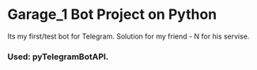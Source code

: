 # Garage_1 Bot Project on Python
Its my first/test bot for Telegram. Solution for my friend - N for his servise. 
### Used: pyTelegramBotAPI.
